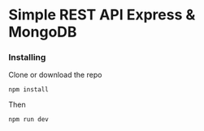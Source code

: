 # Simple REST API Express & MongoDB


### Installing

Clone or download the repo 

```
npm install
```
Then 
```
npm run dev
```

